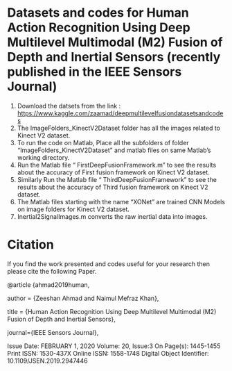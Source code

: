 # Datasets and codes for Human Action Recognition Using Deep Multilevel Multimodal (M2) Fusion of Depth and Inertial Sensors (recently published in the IEEE Sensors Journal)

1)	Download the datsets from the link : https://www.kaggle.com/zaamad/deepmultilevelfusiondatasetsandcodes
2)	 The ImageFolders_KinectV2Dataset folder has all the images related to Kinect V2 dataset.
3)	 To run the code on Matlab, Place all the subfolders of  folder “ImageFolders_KinectV2Dataset” and  matlab files on same Matlab’s working directory.
4)	Run the Matlab file “ FirstDeepFusionFramework.m” to see the results about the accuracy of 
    First fusion framework on Kinect V2 dataset.
5)	Similarly Run the Matlab file “ ThirdDeepFusionFramework” to see the results about the accuracy of Third fusion framework on Kinect V2 dataset.
6)	The Matlab files starting with the name “XONet” are trained CNN Models on image folders for Kinect V2 dataset.
7)	Inertial2SignalImages.m  converts the raw inertial data into images.

         
 # Citation

If you find the work presented and codes useful for your research then please cite the following Paper.

  @article {ahmad2019human,
  
  author    = {Zeeshan Ahmad and Naimul Mefraz Khan},
  
  title     = {Human Action Recognition Using Deep Multilevel Multimodal (M2) Fusion of Depth and Inertial Sensors},
  
  journal={IEEE Sensors Journal},
  
  Issue Date: FEBRUARY 1, 2020
  Volume: 20, Issue:3
  On Page(s): 1445-1455
  Print ISSN: 1530-437X
  Online ISSN: 1558-1748
  Digital Object Identifier: 10.1109/JSEN.2019.2947446
